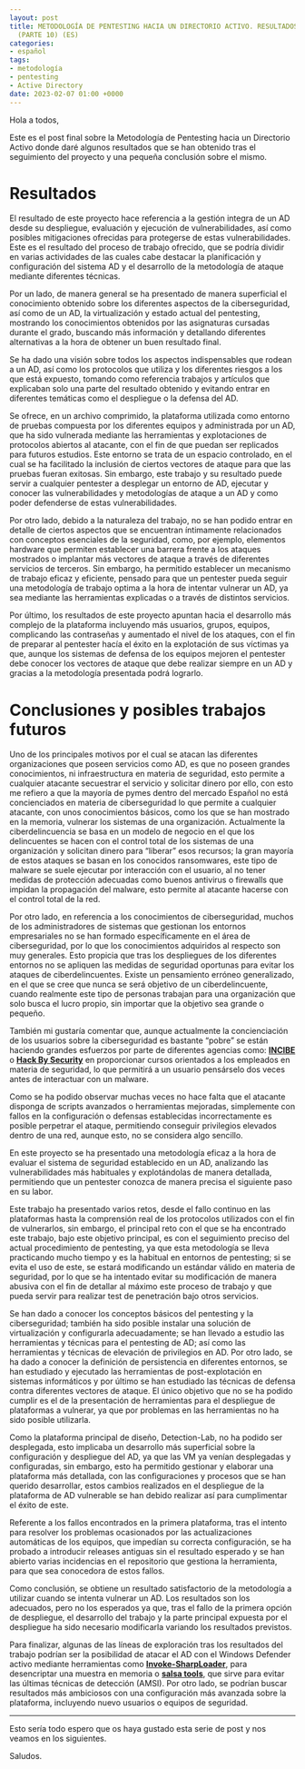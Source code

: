 ```yaml
---
layout: post
title: METODOLOGÍA DE PENTESTING HACIA UN DIRECTORIO ACTIVO. RESULTADOS Y CONCLUSIONES
  (PARTE 10) (ES)
categories:
- español
tags:
- metodología
- pentesting
- Active Directory
date: 2023-02-07 01:00 +0000
---
```

Hola a todos,

Este es el post final sobre la Metodología de Pentesting hacia un Directorio Activo donde daré algunos resultados que se han obtenido tras el seguimiento del proyecto y una pequeña conclusión sobre el mismo.

# Resultados

El resultado de este proyecto hace referencia a la gestión integra de un AD desde su despliegue, evaluación y ejecución de vulnerabilidades, así como posibles mitigaciones ofrecidas para protegerse de estas vulnerabilidades. Este es el resultado del proceso de trabajo ofrecido, que se podría dividir en varias actividades de las cuales cabe destacar la planificación y configuración del sistema AD y el desarrollo de la metodología de ataque mediante diferentes técnicas.

Por un lado, de manera general se ha presentado de manera superficial el conocimiento obtenido sobre los diferentes aspectos de la ciberseguridad, así como de un AD, la virtualización y estado actual del pentesting, mostrando los conocimientos obtenidos por las asignaturas cursadas durante el grado, buscando más información y detallando diferentes alternativas a la hora de obtener un buen resultado final.

Se ha dado una visión sobre todos los aspectos indispensables que rodean a un AD, así como los protocolos que utiliza y los diferentes riesgos a los que está expuesto, tomando como referencia trabajos y artículos que explicaban solo una parte del resultado obtenido y evitando entrar en diferentes temáticas como el despliegue o la defensa del AD.

Se ofrece, en un archivo comprimido, la plataforma utilizada como entorno de pruebas compuesta por los diferentes equipos y administrada por un AD, que ha sido vulnerada mediante las herramientas y explotaciones de protocolos abiertos al atacante, con el fin de que puedan ser replicados para futuros estudios. Este entorno se trata de un espacio controlado, en el cual se ha facilitado la inclusión de ciertos vectores de ataque para que las pruebas fueran exitosas. Sin embargo, este trabajo y su resultado puede servir a cualquier pentester a desplegar un entorno de AD, ejecutar y conocer las vulnerabilidades y metodologías de ataque a un AD y como poder defenderse de estas vulnerabilidades.

Por otro lado, debido a la naturaleza del trabajo, no se han podido entrar en detalle de ciertos aspectos que se encuentran íntimamente relacionados con conceptos esenciales de la seguridad, como, por ejemplo, elementos hardware que permiten establecer una barrera frente a los ataques mostrados o implantar más vectores de ataque a través de diferentes servicios de terceros. Sin embargo, ha permitido establecer un mecanismo de trabajo eficaz y eficiente, pensado para que un pentester pueda seguir una metodología de trabajo optima a la hora de intentar vulnerar un AD, ya sea mediante las herramientas explicadas o a través de distintos servicios.

Por último, los resultados de este proyecto apuntan hacia el desarrollo más complejo de la plataforma incluyendo más usuarios, grupos, equipos, complicando las contraseñas y aumentado el nivel de los ataques, con el fin de preparar al pentester hacía el éxito en la explotación de sus víctimas ya que, aunque los sistemas de defensa de los equipos mejoren el pentester debe conocer los vectores de ataque que debe realizar siempre en un AD y gracias a la metodología presentada podrá lograrlo.


# Conclusiones y posibles trabajos futuros

Uno de los principales motivos por el cual se atacan las diferentes organizaciones que poseen servicios como AD, es que no poseen grandes conocimientos, ni infraestructura en materia de seguridad, esto permite a cualquier atacante secuestrar el servicio y solicitar dinero por ello, con esto me refiero a que la mayoría de pymes dentro del mercado Español no está concienciados en materia de ciberseguridad lo que permite a cualquier atacante, con unos conocimientos básicos, como los que se han mostrado en la memoria, vulnerar los sistemas de una organización. Actualmente la ciberdelincuencia se basa en un modelo de negocio en el que los delincuentes se hacen con el control total de los sistemas de una organización y solicitan dinero para “liberar” esos recursos; la gran mayoría de estos ataques se basan en los conocidos ransomwares, este tipo de malware se suele ejecutar por interacción con el usuario, al no tener medidas de protección adecuadas como buenos antivirus o firewalls que impidan la propagación del malware, esto permite al atacante hacerse con el control total de la red.

Por otro lado, en referencia a los conocimientos de ciberseguridad, muchos de los administradores de sistemas que gestionan los entornos empresariales no se han formado específicamente en el área de ciberseguridad, por lo que los conocimientos adquiridos al respecto son muy generales. Esto propicia que tras los despliegues de los diferentes entornos no se apliquen las medidas de seguridad oportunas para evitar los ataques de ciberdelincuentes. Existe un pensamiento erróneo generalizado, en el que se cree que nunca se será objetivo de un ciberdelincuente, cuando realmente este tipo de personas trabajan para una organización que solo busca el lucro propio, sin importar que la objetivo sea grande o pequeño.

También mi gustaría comentar que, aunque actualmente la concienciación de los usuarios sobre la ciberseguridad es bastante “pobre” se están haciendo grandes esfuerzos por parte de diferentes agencias como: [**INCIBE**](https://www.incibe.es/) o [**Hack By Security**](https://www.hackbysecurity.com/) en proporcionar cursos orientados a los empleados en materia de seguridad, lo que permitirá a un usuario pensárselo dos veces antes de interactuar con un malware.

Como se ha podido observar muchas veces no hace falta que el atacante disponga de scripts avanzados o herramientas mejoradas, simplemente con fallos en la configuración o defensas establecidas incorrectamente es posible perpetrar el ataque, permitiendo conseguir privilegios elevados dentro de una red, aunque esto, no se considera algo sencillo.

En este proyecto se ha presentado una metodología eficaz a la hora de evaluar el sistema de seguridad establecido en un AD, analizando las vulnerabilidades más habituales y explotándolas de manera detallada, permitiendo que un pentester conozca de manera precisa el siguiente paso en su labor.

Este trabajo ha presentado varios retos, desde el fallo continuo en las plataformas hasta la comprensión real de los protocolos utilizados con el fin de vulnerarlos, sin embargo, el principal reto con el que se ha encontrado este trabajo, bajo este objetivo principal, es con el seguimiento preciso del actual procedimiento de pentesting, ya que esta metodología se lleva practicando mucho tiempo y es la habitual en entornos de pentesting; si se evita el uso de este, se estará modificando un estándar válido en materia de seguridad, por lo que se ha intentado evitar su modificación de manera abusiva con el fin de detallar al máximo este proceso de trabajo y que pueda servir para realizar test de penetración bajo otros servicios. 

Se han dado a conocer los conceptos básicos del pentesting y la ciberseguridad; también ha sido posible instalar una solución de virtualización y configurarla adecuadamente; se han llevado a estudio las herramientas y técnicas para el pentesting de AD; así como las herramientas y técnicas de elevación de privilegios en AD. Por otro lado, se ha dado a conocer la definición de persistencia en diferentes entornos, se han estudiado y ejecutado las herramientas de post-explotación en sistemas informáticos y por último se han estudiado las técnicas de defensa contra diferentes vectores de ataque. El único objetivo que no se ha podido cumplir es el de la presentación de herramientas para el despliegue de plataformas a vulnerar, ya que por problemas en las herramientas no ha sido posible utilizarla.

Como la plataforma principal de diseño, Detection-Lab, no ha podido ser desplegada, esto implicaba un desarrollo más superficial sobre la configuración y despliegue del AD, ya que las VM ya venían desplegadas y configuradas, sin embargo, esto ha permitido gestionar y elaborar una plataforma más detallada, con las configuraciones y procesos que se han querido desarrollar, estos cambios realizados en el despliegue de la plataforma de AD vulnerable se han debido realizar así para cumplimentar el éxito de este. 

Referente a los fallos encontrados en la primera plataforma, tras el intento para resolver los problemas ocasionados por las actualizaciones automáticas de los equipos, que impedían su correcta configuración, se ha probado a introducir releases antiguas sin el resultado esperado y se han abierto varias incidencias en el repositorio que gestiona la herramienta, para que sea conocedora de estos fallos.

Como conclusión, se obtiene un resultado satisfactorio de la metodología a utilizar cuando se intenta vulnerar un AD. Los resultados son los adecuados, pero no los esperados ya que, tras el fallo de la primera opción de despliegue, el desarrollo del trabajo y la parte principal expuesta por el despliegue ha sido necesario modificarla variando los resultados previstos.

Para finalizar, algunas de las líneas de exploración tras los resultados del trabajo podrían ser la posibilidad de atacar el AD con el Windows Defender activo mediante herramientas como [**Invoke-SharpLoader**](https://github.com/S3cur3Th1sSh1t/Invoke-SharpLoader), para desencriptar una muestra en memoria o [**salsa tools**](https://github.com/Hackplayers/Salsa-tools), que sirve para evitar las últimas técnicas de detección (AMSI). Por otro lado, se podrían buscar resultados más ambiciosos con una configuración más avanzada sobre la plataforma, incluyendo nuevo usuarios o equipos de seguridad.  

___

Esto sería todo espero que os haya gustado esta serie de post y nos veamos en los siguientes.

Saludos.

